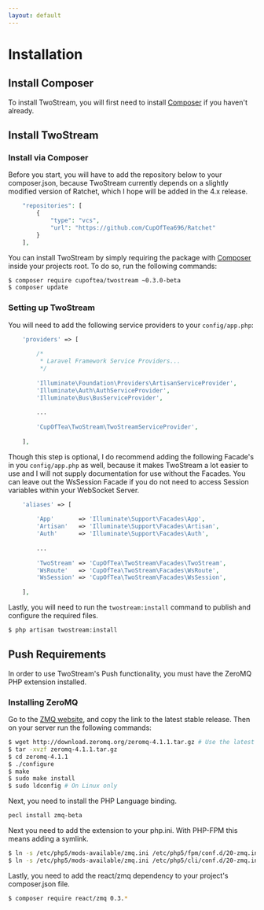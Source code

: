 ```yaml
---
layout: default
---
```


# Installation
<!-- [[TOC]] -->

## Install Composer

To install TwoStream, you will first need to install [Composer][composer] if you haven't already.

## Install TwoStream

### Install via Composer

Before you start, you will have to add the repository below to your composer.json, because TwoStream currently depends on a slightly modified version of Ratchet, which I hope will be added in the 4.x release.

```php
    "repositories": [
        {
            "type": "vcs",
            "url": "https://github.com/CupOfTea696/Ratchet"
        }
    ],
```

You can install TwoStream by simply requiring the package with [Composer][composer] inside your projects root. To do so, run the following commands:

```bash
$ composer require cupoftea/twostream ~0.3.0-beta
$ composer update
```

### Setting up TwoStream

You will need to add the following service providers to your `config/app.php`:

```php
	'providers' => [
        
		/*
		 * Laravel Framework Service Providers...
		 */
        
        'Illuminate\Foundation\Providers\ArtisanServiceProvider',
        'Illuminate\Auth\AuthServiceProvider',
        'Illuminate\Bus\BusServiceProvider',
        
        ...
        
        'CupOfTea\TwoStream\TwoStreamServiceProvider',
        
	],
```
Though this step is optional, I do recommend adding the following Facade's in you `config/app.php` as well, because it makes TwoStream a lot easier to use and I will not supply documentation for use without the Facades. You can leave out the WsSession Facade if you do not need to access Session variables within your WebSocket Server.

```php
    'aliases' => [
        
		'App'       => 'Illuminate\Support\Facades\App',
		'Artisan'   => 'Illuminate\Support\Facades\Artisan',
		'Auth'      => 'Illuminate\Support\Facades\Auth',
		
		...
		
        'TwoStream' => 'CupOfTea\TwoStream\Facades\TwoStream',
        'WsRoute'   => 'CupOfTea\TwoStream\Facades\WsRoute',
        'WsSession' => 'CupOfTea\TwoStream\Facades\WsSession',
        
	],
```

Lastly, you will need to run the `twostream:install` command to publish and configure the required files.

```bash
$ php artisan twostream:install
```

## Push Requirements

In order to use TwoStream's Push functionality, you must have the ZeroMQ PHP extension installed.

### Installing ZeroMQ

Go to the [ZMQ website](http://zeromq.org/intro:get-the-software), and copy the link to the latest stable release. Then on your server run the following commands:

```bash
$ wget http://download.zeromq.org/zeromq-4.1.1.tar.gz # Use the latest release!
$ tar -xvzf zeromq-4.1.1.tar.gz
$ cd zeromq-4.1.1
$ ./configure
$ make
$ sudo make install
$ sudo ldconfig # On Linux only
```

Next, you need to install the PHP Language binding.

```bash
pecl install zmq-beta
```

Next you need to add the extension to your php.ini. With PHP-FPM this means adding a symlink.

```bash
$ ln -s /etc/php5/mods-available/zmq.ini /etc/php5/fpm/conf.d/20-zmq.ini
$ ln -s /etc/php5/mods-available/zmq.ini /etc/php5/cli/conf.d/20-zmq.ini
```

Lastly, you need to add the react/zmq dependency to your project's composer.json file.

```bash
$ composer require react/zmq 0.3.*
```

[composer]: https://getcomposer.org/doc/00-intro.md

